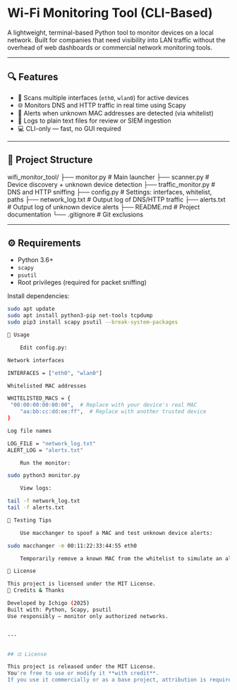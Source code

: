 # Wi-Fi Monitoring Tool (CLI-Based)

A lightweight, terminal-based Python tool to monitor devices on a local network. Built for companies that need visibility into LAN traffic without the overhead of web dashboards or commercial network monitoring tools.

---

## 🔍 Features

- 🔎 Scans multiple interfaces (`eth0`, `wlan0`) for active devices  
- 🌐 Monitors DNS and HTTP traffic in real time using Scapy  
- 🚨 Alerts when unknown MAC addresses are detected (via whitelist)  
- 🧾 Logs to plain text files for review or SIEM ingestion  
- 💻 CLI-only — fast, no GUI required  

---

## 📂 Project Structure

wifi_monitor_tool/
├── monitor.py # Main launcher
├── scanner.py # Device discovery + unknown device detection
├── traffic_monitor.py # DNS and HTTP sniffing
├── config.py # Settings: interfaces, whitelist, paths
├── network_log.txt # Output log of DNS/HTTP traffic
├── alerts.txt # Output log of unknown device alerts
├── README.md # Project documentation
└── .gitignore # Git exclusions


---

## ⚙️ Requirements

- Python 3.6+
- `scapy`
- `psutil`
- Root privileges (required for packet sniffing)

Install dependencies:
```bash
sudo apt update
sudo apt install python3-pip net-tools tcpdump
sudo pip3 install scapy psutil --break-system-packages

🚀 Usage

    Edit config.py:

Network interfaces

INTERFACES = ["eth0", "wlan0"]

Whitelisted MAC addresses

WHITELISTED_MACS = {
 "00:00:00:00:00:00",  # Replace with your device's real MAC
    "aa:bb:cc:dd:ee:ff",  # Replace with another trusted device
}

Log file names

LOG_FILE = "network_log.txt"
ALERT_LOG = "alerts.txt"

    Run the monitor:

sudo python3 monitor.py

    View logs:

tail -f network_log.txt
tail -f alerts.txt

🧪 Testing Tips

    Use macchanger to spoof a MAC and test unknown device alerts:

sudo macchanger -m 00:11:22:33:44:55 eth0

    Temporarily remove a known MAC from the whitelist to simulate an alert.

📄 License

This project is licensed under the MIT License.
💬 Credits & Thanks

Developed by Ichigo (2025)
Built with: Python, Scapy, psutil
Use responsibly — monitor only authorized networks.


---


## ⚖️ License

This project is released under the MIT License.  
You're free to use or modify it **with credit**.  
If you use it commercially or as a base project, attribution is required.


